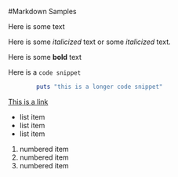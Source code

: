 #Markdown Samples

Here is some text

Here is some _italicized_ text or some *italicized* text.

Here is some **bold** text

Here is a `code snippet`

```ruby
		puts "this is a longer code snippet"
```

[This is a link](http://google.com)

- list item
- list item
- list item

1. numbered item
2. numbered item
3. numbered item
